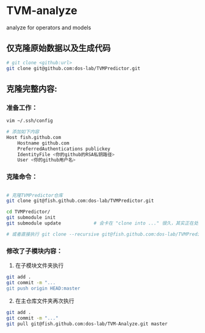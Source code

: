 # TVM-analyze
analyze for operators and models

## 仅克隆原始数据以及生成代码

```bash
# git clone <github:url>
git clone git@github.com:dos-lab/TVMPredictor.git
```

## 克隆完整内容:

### 准备工作：

``` bash
vim ~/.ssh/config

# 添加如下内容
Host fish.github.com
    Hostname github.com
    PreferredAuthentications publickey
    IdentityFile <你的github的RSA私钥路径>
    User <你的github用户名>
```

### 克隆命令：

```bash

# 克隆TVMPredictor仓库
git clone git@fish.github.com:dos-lab/TVMPredictor.git

cd TVMPredictor/
git submodule init
git submodule update            # 会卡在 "clone into ..." 很久，其实正在处理

# 或者直接执行 git clone --recursive git@fish.github.com:dos-lab/TVMPredictor.git
```


### 修改了子模块内容：
1. 在子模块文件夹执行

```bash
git add .
git commit -m "...
git push origin HEAD:master
```

2. 在主仓库文件夹再次执行

```bash
git add .
git commit -m "..."
git pull git@fish.github.com:dos-lab/TVM-Analyze.git master
```